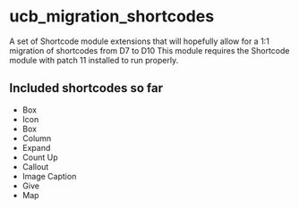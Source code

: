# ucb_migration_shortcodes
A set of Shortcode module extensions that will hopefully allow for a 1:1 migration of shortcodes from D7 to D10
This module requires the Shortcode module with patch 11 installed to run properly.

## Included shortcodes so far
- Box
- Icon
- Box
- Column
- Expand
- Count Up
- Callout
- Image Caption
- Give
- Map
